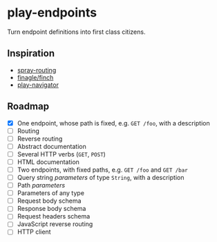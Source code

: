 # play-endpoints

Turn endpoint definitions into first class citizens.

## Inspiration

- [spray-routing](http://spray.io/documentation/1.2.3/spray-routing/)
- [finagle/finch](https://github.com/finagle/finch/blob/master/docs/index.md)
- [play-navigator](https://github.com/teamon/play-navigator)

## Roadmap

- [x] One endpoint, whose path is fixed, e.g. `GET /foo`, with a description
- [ ] Routing
- [ ] Reverse routing
- [ ] Abstract documentation
- [ ] Several HTTP verbs (`GET`, `POST`)
- [ ] HTML documentation
- [ ] Two endpoints, with fixed paths, e.g. `GET /foo` and `GET /bar`
- [ ] Query string _parameters_ of type `String`, with a description
- [ ] Path _parameters_
- [ ] Parameters of any type
- [ ] Request body schema
- [ ] Response body schema
- [ ] Request headers schema
- [ ] JavaScript reverse routing
- [ ] HTTP client
